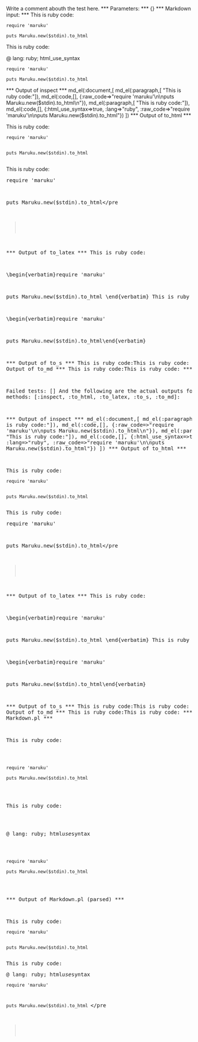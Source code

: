 Write a comment abouth the test here.
*** Parameters: ***
{}
*** Markdown input: ***
This is ruby code:

	require 'maruku'
	
	puts Maruku.new($stdin).to_html

This is ruby code:

@ lang: ruby; html_use_syntax

	require 'maruku'
	
	puts Maruku.new($stdin).to_html
*** Output of inspect ***
md_el(:document,[
	md_el(:paragraph,[	"This is ruby code:"]),
	md_el(:code,[], {:raw_code=>"require 'maruku'\n\nputs Maruku.new($stdin).to_html\n"}),
	md_el(:paragraph,[	"This is ruby code:"]),
	md_el(:code,[], {:html_use_syntax=>true, :lang=>"ruby", :raw_code=>"require 'maruku'\n\nputs Maruku.new($stdin).to_html"})
])
*** Output of to_html ***
<p>This is ruby code:</p
    ><pre
      ><code>require &apos;maruku&apos;

puts Maruku.new($stdin).to_html
</code
    ></pre
    ><p>This is ruby code:</p
    ><pre class='ruby'
      ><span class='ident'>require</span
      > <span class='punct'>'</span
      ><span class='string'>maruku</span
      ><span class='punct'>'</span
      >

<span class='ident'>puts</span
      > <span class='constant'>Maruku</span
      ><span class='punct'>.</span
      ><span class='ident'>new</span
      ><span class='punct'>(</span
      ><span class='global'>$stdin</span
      ><span class='punct'>).</span
      ><span class='ident'>to_html</span
    ></pre
  >
*** Output of to_latex ***
This is ruby code:

\begin{verbatim}require 'maruku'

puts Maruku.new($stdin).to_html
\end{verbatim}
This is ruby code:

\begin{verbatim}require 'maruku'

puts Maruku.new($stdin).to_html\end{verbatim}

*** Output of to_s ***
This is ruby code:This is ruby code:
*** Output of to_md ***
This is ruby code:This is ruby code:
*** EOF ***




Failed tests:   [] 
And the following are the actual outputs for methods:
   [:inspect, :to_html, :to_latex, :to_s, :to_md]:


*** Output of inspect ***
md_el(:document,[
	md_el(:paragraph,[	"This is ruby code:"]),
	md_el(:code,[], {:raw_code=>"require 'maruku'\n\nputs Maruku.new($stdin).to_html\n"}),
	md_el(:paragraph,[	"This is ruby code:"]),
	md_el(:code,[], {:html_use_syntax=>true, :lang=>"ruby", :raw_code=>"require 'maruku'\n\nputs Maruku.new($stdin).to_html"})
])
*** Output of to_html ***
<p>This is ruby code:</p
    ><pre
      ><code>require &apos;maruku&apos;

puts Maruku.new($stdin).to_html
</code
    ></pre
    ><p>This is ruby code:</p
    ><pre class='ruby'
      ><span class='ident'>require</span
      > <span class='punct'>'</span
      ><span class='string'>maruku</span
      ><span class='punct'>'</span
      >

<span class='ident'>puts</span
      > <span class='constant'>Maruku</span
      ><span class='punct'>.</span
      ><span class='ident'>new</span
      ><span class='punct'>(</span
      ><span class='global'>$stdin</span
      ><span class='punct'>).</span
      ><span class='ident'>to_html</span
    ></pre
  >
*** Output of to_latex ***
This is ruby code:

\begin{verbatim}require 'maruku'

puts Maruku.new($stdin).to_html
\end{verbatim}
This is ruby code:

\begin{verbatim}require 'maruku'

puts Maruku.new($stdin).to_html\end{verbatim}

*** Output of to_s ***
This is ruby code:This is ruby code:
*** Output of to_md ***
This is ruby code:This is ruby code:
*** Output of Markdown.pl ***
<p>This is ruby code:</p>

<pre><code>require 'maruku'

puts Maruku.new($stdin).to_html
</code></pre>

<p>This is ruby code:</p>

<p>@ lang: ruby; html<em>use</em>syntax</p>

<pre><code>require 'maruku'

puts Maruku.new($stdin).to_html
</code></pre>

*** Output of Markdown.pl (parsed) ***
<p>This is ruby code:</p
    ><pre
      ><code>require 'maruku'

puts Maruku.new($stdin).to_html
</code
    ></pre
    ><p>This is ruby code:</p
    ><p>@ lang: ruby; html<em>use</em
      >syntax</p
    ><pre
      ><code>require 'maruku'

puts Maruku.new($stdin).to_html
</code
    ></pre
  >